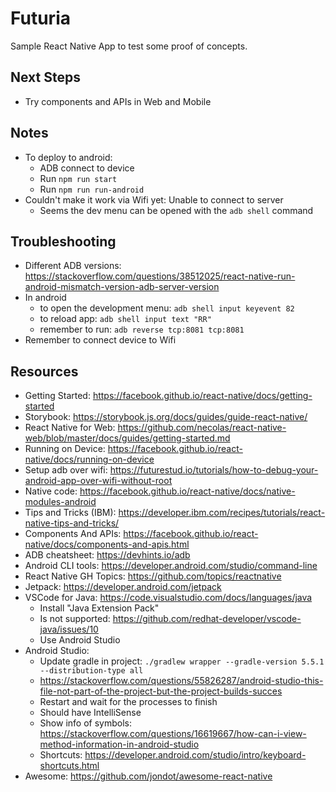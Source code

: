 # Futuria

Sample React Native App to test some proof of concepts.

## Next Steps

- Try components and APIs in Web and Mobile

## Notes

- To deploy to android:
    - ADB connect to device
    - Run `npm run start`
    - Run `npm run run-android`
- Couldn't make it work via Wifi yet: Unable to connect to server
    - Seems the dev menu can be opened with the `adb shell` command

## Troubleshooting

- Different ADB versions: https://stackoverflow.com/questions/38512025/react-native-run-android-mismatch-version-adb-server-version
- In android
    - to open the development menu: `adb shell input keyevent 82`
    - to reload app: `adb shell input text "RR"`
    - remember to run: `adb reverse tcp:8081 tcp:8081`
- Remember to connect device to Wifi

## Resources

- Getting Started: https://facebook.github.io/react-native/docs/getting-started
- Storybook: https://storybook.js.org/docs/guides/guide-react-native/
- React Native for Web: https://github.com/necolas/react-native-web/blob/master/docs/guides/getting-started.md
- Running on Device: https://facebook.github.io/react-native/docs/running-on-device
- Setup adb over wifi: https://futurestud.io/tutorials/how-to-debug-your-android-app-over-wifi-without-root
- Native code: https://facebook.github.io/react-native/docs/native-modules-android
- Tips and Tricks (IBM): https://developer.ibm.com/recipes/tutorials/react-native-tips-and-tricks/
- Components And APIs: https://facebook.github.io/react-native/docs/components-and-apis.html
- ADB cheatsheet: https://devhints.io/adb
- Android CLI tools: https://developer.android.com/studio/command-line
- React Native GH Topics: https://github.com/topics/reactnative
- Jetpack: https://developer.android.com/jetpack
- VSCode for Java: https://code.visualstudio.com/docs/languages/java
    - Install "Java Extension Pack"
    - Is not supported: https://github.com/redhat-developer/vscode-java/issues/10
    - Use Android Studio
- Android Studio:
    - Update gradle in project: `./gradlew wrapper --gradle-version 5.5.1 --distribution-type all`
    - https://stackoverflow.com/questions/55826287/android-studio-this-file-not-part-of-the-project-but-the-project-builds-succes
    - Restart and wait for the processes to finish
    - Should have IntelliSense
    - Show info of symbols: https://stackoverflow.com/questions/16619667/how-can-i-view-method-information-in-android-studio
    - Shortcuts: https://developer.android.com/studio/intro/keyboard-shortcuts.html
- Awesome: https://github.com/jondot/awesome-react-native

